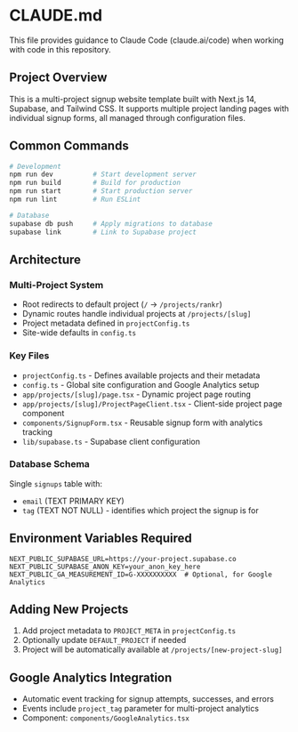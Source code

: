 # CLAUDE.md

This file provides guidance to Claude Code (claude.ai/code) when working with code in this repository.

## Project Overview

This is a multi-project signup website template built with Next.js 14, Supabase, and Tailwind CSS. It supports multiple project landing pages with individual signup forms, all managed through configuration files.

## Common Commands

```bash
# Development
npm run dev          # Start development server
npm run build        # Build for production
npm run start        # Start production server
npm run lint         # Run ESLint

# Database
supabase db push     # Apply migrations to database
supabase link        # Link to Supabase project
```

## Architecture

### Multi-Project System
- Root redirects to default project (`/` → `/projects/rankr`)
- Dynamic routes handle individual projects at `/projects/[slug]`
- Project metadata defined in `projectConfig.ts`
- Site-wide defaults in `config.ts`

### Key Files
- `projectConfig.ts` - Defines available projects and their metadata
- `config.ts` - Global site configuration and Google Analytics setup
- `app/projects/[slug]/page.tsx` - Dynamic project page routing
- `app/projects/[slug]/ProjectPageClient.tsx` - Client-side project page component
- `components/SignupForm.tsx` - Reusable signup form with analytics tracking
- `lib/supabase.ts` - Supabase client configuration

### Database Schema
Single `signups` table with:
- `email` (TEXT PRIMARY KEY)
- `tag` (TEXT NOT NULL) - identifies which project the signup is for

## Environment Variables Required

```env
NEXT_PUBLIC_SUPABASE_URL=https://your-project.supabase.co
NEXT_PUBLIC_SUPABASE_ANON_KEY=your_anon_key_here
NEXT_PUBLIC_GA_MEASUREMENT_ID=G-XXXXXXXXXX  # Optional, for Google Analytics
```

## Adding New Projects

1. Add project metadata to `PROJECT_META` in `projectConfig.ts`
2. Optionally update `DEFAULT_PROJECT` if needed
3. Project will be automatically available at `/projects/[new-project-slug]`

## Google Analytics Integration

- Automatic event tracking for signup attempts, successes, and errors
- Events include `project_tag` parameter for multi-project analytics
- Component: `components/GoogleAnalytics.tsx`